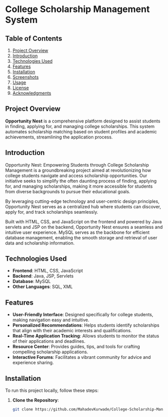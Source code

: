 # College Scholarship Management System

## Table of Contents
1. [Project Overview](#project-overview)
2. [Introduction](#introduction)
3. [Technologies Used](#technologies-used)
4. [Features](#features)
5. [Installation](#installation)
6. [Screenshots](#screenshots)
7. [Usage](#usage)
8. [License](#license)
9. [Acknowledgments](#acknowledgments)

## Project Overview
**Opportunity Nest** is a comprehensive platform designed to assist students in finding, applying for, and managing college scholarships. This system automates scholarship matching based on student profiles and academic achievements, streamlining the application process.

## Introduction
Opportunity Nest: Empowering Students through College Scholarship Management is a groundbreaking project aimed at revolutionizing how college students navigate and access scholarship opportunities. Our initiative seeks to simplify the often daunting process of finding, applying for, and managing scholarships, making it more accessible for students from diverse backgrounds to pursue their educational goals. 

By leveraging cutting-edge technology and user-centric design principles, Opportunity Nest serves as a centralized hub where students can discover, apply for, and track scholarships seamlessly.

Built with HTML, CSS, and JavaScript on the frontend and powered by Java servlets and JSP on the backend, Opportunity Nest ensures a seamless and intuitive user experience. MySQL serves as the backbone for efficient database management, enabling the smooth storage and retrieval of user data and scholarship information.

## Technologies Used
- **Frontend**: HTML, CSS, JavaScript
- **Backend**: Java, JSP, Servlets
- **Database**: MySQL
- **Other Languages**: SQL, XML

## Features
- **User-Friendly Interface**: Designed specifically for college students, making navigation easy and intuitive.
- **Personalized Recommendations**: Helps students identify scholarships that align with their academic interests and qualifications.
- **Real-Time Application Tracking**: Allows students to monitor the status of their applications and deadlines.
- **Resource Center**: Provides guides, tips, and tools for crafting compelling scholarship applications.
- **Interactive Forums**: Facilitates a vibrant community for advice and experience sharing.

## Installation
To run this project locally, follow these steps:

1. **Clone the Repository**:
   ```bash
   git clone https://github.com/MahadevKurwade/College-Scholarship-Management.git
